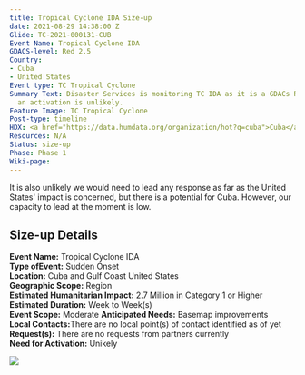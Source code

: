 ```yaml
---
title: Tropical Cyclone IDA Size-up
date: 2021-08-29 14:38:00 Z
Glide: TC-2021-000131-CUB
Event Name: Tropical Cyclone IDA
GDACS-level: Red 2.5
Country:
- Cuba
- United States
Event type: TC Tropical Cyclone
Summary Text: Disaster Services is monitoring TC IDA as it is a GDACs Red alert but
  an activation is unlikely.
Feature Image: TC Tropical Cyclone
Post-type: timeline
HDX: <a href="https://data.humdata.org/organization/hot?q=cuba">Cuba</a>, <a href="https://data.humdata.org/organization/hot?q=united%20states">USA</a>
Resources: N/A
Status: size-up
Phase: Phase 1
Wiki-page: 
---
```


It is also unlikely we would need to lead any response as far as the United States' impact is concerned, but there is a potential for Cuba. However, our capacity to lead at the moment is low. 

<h2>Size-up Details</h2>

<strong>Event Name:</strong> Tropical Cyclone IDA<br>
<strong>Type ofEvent:</strong> Sudden Onset<br>
<strong>Location:</strong> Cuba and Gulf Coast United States<br>
<strong>Geographic Scope:</strong> Region<br>
<strong>Estimated Humanitarian Impact:</strong> 2.7 Million in Category 1 or Higher<br>
<strong>Estimated Duration:</strong> Week to Week(s)<br>
<strong>Event Scope:</strong> Moderate<be>
<strong>Anticipated Needs:</strong> Basemap improvements<br>
<strong>Local Contacts:</strong>There are no local point(s) of contact identified as of yet<br>
<strong>Request(s):</strong> There are no requests from partners currently<br>
<strong>Need for Activation:</strong> Unikely<be>

<img src="https://pbs.twimg.com/media/E-MKNynWEAURWQ2?format=jpg&name=large" > 
